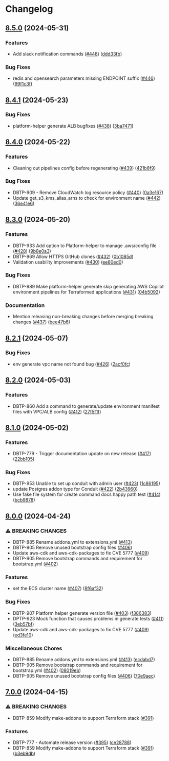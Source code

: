 # Changelog

## [8.5.0](https://github.com/uktrade/platform-tools/compare/8.4.1...8.5.0) (2024-05-31)


### Features

* Add slack notification commands ([#448](https://github.com/uktrade/platform-tools/issues/448)) ([ddd33fb](https://github.com/uktrade/platform-tools/commit/ddd33fb11bdb932f306c3d0443ad8b3504918146))


### Bug Fixes

* redis and opensearch parameters missing ENDPOINT suffix ([#446](https://github.com/uktrade/platform-tools/issues/446)) ([99f1c3f](https://github.com/uktrade/platform-tools/commit/99f1c3f2a3a396585580e115172ac262a8d4ff61))

## [8.4.1](https://github.com/uktrade/platform-tools/compare/8.4.0...8.4.1) (2024-05-23)


### Bug Fixes

* platform-helper generate ALB bugfixes ([#438](https://github.com/uktrade/platform-tools/issues/438)) ([3ba7471](https://github.com/uktrade/platform-tools/commit/3ba747110ec080d736344d279b3130b6fba08ec4))

## [8.4.0](https://github.com/uktrade/platform-tools/compare/8.3.0...8.4.0) (2024-05-22)


### Features

* Cleaning out pipelines config before regenerating ([#439](https://github.com/uktrade/platform-tools/issues/439)) ([421b8f9](https://github.com/uktrade/platform-tools/commit/421b8f9ceb22ee11d455d580589f08b67276c175))


### Bug Fixes

* DBTP-909 - Remove CloudWatch log resource policy ([#440](https://github.com/uktrade/platform-tools/issues/440)) ([0a3e167](https://github.com/uktrade/platform-tools/commit/0a3e167b79a243eeeb5a81a0bdc5d9d5129fd4c4))
* Update get_s3_kms_alias_arns to check for environment name ([#442](https://github.com/uktrade/platform-tools/issues/442)) ([36e41e6](https://github.com/uktrade/platform-tools/commit/36e41e64293618ce0816a459a6fd7fa408abc3a9))

## [8.3.0](https://github.com/uktrade/platform-tools/compare/8.2.1...8.3.0) (2024-05-20)


### Features

* DBTP-933 Add option to Platform-helper to manage .aws/config file ([#428](https://github.com/uktrade/platform-tools/issues/428)) ([9b8e0a3](https://github.com/uktrade/platform-tools/commit/9b8e0a3356afb3b2deed7b490ce607ca2606341b))
* DBTP-969 Allow HTTPS GitHub clones ([#432](https://github.com/uktrade/platform-tools/issues/432)) ([0b1085d](https://github.com/uktrade/platform-tools/commit/0b1085d92c859493b3a0e3ecc722282245c35e84))
* Validation usability improvements ([#430](https://github.com/uktrade/platform-tools/issues/430)) ([ee80ed0](https://github.com/uktrade/platform-tools/commit/ee80ed04f3048b54d83da99ee35e5364cb07ff25))


### Bug Fixes

* DBTP-989 Make platform-helper generate skip generating AWS Copilot environment pipelines for Terraformed applications ([#431](https://github.com/uktrade/platform-tools/issues/431)) ([04b5092](https://github.com/uktrade/platform-tools/commit/04b509265ed5c4246e3fde15f1898f9c06ca528d))


### Documentation

* Mention releasing non-breaking changes before merging breaking changes ([#437](https://github.com/uktrade/platform-tools/issues/437)) ([bee47b6](https://github.com/uktrade/platform-tools/commit/bee47b6a4851e404faf170feb007a10b75b1bdb7))

## [8.2.1](https://github.com/uktrade/platform-tools/compare/8.2.0...8.2.1) (2024-05-07)


### Bug Fixes

* env generate vpc name not found bug ([#426](https://github.com/uktrade/platform-tools/issues/426)) ([2acf0fc](https://github.com/uktrade/platform-tools/commit/2acf0fcb1e3169dccf91254c83b5089b40860163))

## [8.2.0](https://github.com/uktrade/platform-tools/compare/8.1.0...8.2.0) (2024-05-03)


### Features

* DBTP-860 Add a command to generate/update environment manifest files with VPC/ALB config ([#412](https://github.com/uktrade/platform-tools/issues/412)) ([27f5f1f](https://github.com/uktrade/platform-tools/commit/27f5f1f8a9e5cf7e7a3b9e7ae50ca7b583c273d1))

## [8.1.0](https://github.com/uktrade/platform-tools/compare/8.0.0...8.1.0) (2024-05-02)


### Features

* DBTP-779 - Trigger documentation update on new release ([#417](https://github.com/uktrade/platform-tools/issues/417)) ([22bb105](https://github.com/uktrade/platform-tools/commit/22bb10532e56b073fb13873373ffa80a69fa8988))


### Bug Fixes

* DBTP-953 Unable to set up conduit with admin user ([#423](https://github.com/uktrade/platform-tools/issues/423)) ([1c86195](https://github.com/uktrade/platform-tools/commit/1c86195d359c3f7c3d5b83bb9c586b81d9a6f176))
* update Postgres addon type for Conduit ([#422](https://github.com/uktrade/platform-tools/issues/422)) ([2b43960](https://github.com/uktrade/platform-tools/commit/2b43960ac64d04ec8595916f7f6fe92fd97794d2))
* Use fake file system for create command docs happy path test ([#414](https://github.com/uktrade/platform-tools/issues/414)) ([bcb9878](https://github.com/uktrade/platform-tools/commit/bcb98782fcbcee7b41cf735aaecc7a235875e3dc))

## [8.0.0](https://github.com/uktrade/platform-tools/compare/7.0.0...8.0.0) (2024-04-24)


### ⚠ BREAKING CHANGES

* DBTP-885 Rename addons.yml to extensions.yml ([#413](https://github.com/uktrade/platform-tools/issues/413))
* DBTP-905 Remove unused bootstrap config files ([#406](https://github.com/uktrade/platform-tools/issues/406))
* Update aws-cdk and aws-cdk-packages to fix CVE 5777 ([#409](https://github.com/uktrade/platform-tools/issues/409))
* DBTP-905 Remove bootstrap commands and requirement for bootstrap.yml ([#402](https://github.com/uktrade/platform-tools/issues/402))

### Features

* set the ECS cluster name ([#407](https://github.com/uktrade/platform-tools/issues/407)) ([8f6af32](https://github.com/uktrade/platform-tools/commit/8f6af32532e112a0bd550884acee98bc0ca1f654))


### Bug Fixes

* DBTP-907 Platform helper generate version file ([#403](https://github.com/uktrade/platform-tools/issues/403)) ([f386383](https://github.com/uktrade/platform-tools/commit/f386383fc511757bdf9231f0ffe3a1d8aa971461))
* DPTP-923 Mock function that causes problems in generate tests ([#411](https://github.com/uktrade/platform-tools/issues/411)) ([3eb57bf](https://github.com/uktrade/platform-tools/commit/3eb57bf35301a489bc520aad4b3c2c95ee0fd6d6))
* Update aws-cdk and aws-cdk-packages to fix CVE 5777 ([#409](https://github.com/uktrade/platform-tools/issues/409)) ([ed3fe10](https://github.com/uktrade/platform-tools/commit/ed3fe1063b3851f2b5b568976bc79a5da2f9b5f5))


### Miscellaneous Chores

* DBTP-885 Rename addons.yml to extensions.yml ([#413](https://github.com/uktrade/platform-tools/issues/413)) ([ecdabd7](https://github.com/uktrade/platform-tools/commit/ecdabd7cca94bd7cb4d55c866327734c22f81fb0))
* DBTP-905 Remove bootstrap commands and requirement for bootstrap.yml ([#402](https://github.com/uktrade/platform-tools/issues/402)) ([08019eb](https://github.com/uktrade/platform-tools/commit/08019eba2cf909e4ea3bae008f13ca8ee8dd3d72))
* DBTP-905 Remove unused bootstrap config files ([#406](https://github.com/uktrade/platform-tools/issues/406)) ([70e9aec](https://github.com/uktrade/platform-tools/commit/70e9aecc836094e07fc234faf9cbc7606b76ff37))

## [7.0.0](https://github.com/uktrade/platform-tools/compare/6.2.1...7.0.0) (2024-04-15)


### ⚠ BREAKING CHANGES

* DBTP-859 Modify make-addons to support Terraform stack ([#391](https://github.com/uktrade/platform-tools/issues/391))

### Features

* DBTP-777 - Automate release version ([#395](https://github.com/uktrade/platform-tools/issues/395)) ([ce28788](https://github.com/uktrade/platform-tools/commit/ce287883bde04fab01062fb330ec76229fb2ff2a))
* DBTP-859 Modify make-addons to support Terraform stack ([#391](https://github.com/uktrade/platform-tools/issues/391)) ([b3eb9db](https://github.com/uktrade/platform-tools/commit/b3eb9db2976fe337b690649b66e939336d1ccc6c))
